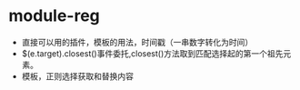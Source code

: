 # module-reg
* 直接可以用的插件，模板的用法，时间戳（一串数字转化为时间）
* $(e.target).closest()事件委托,closest()方法取到匹配选择起的第一个祖先元素。
* 模板，正则选择获取和替换内容
